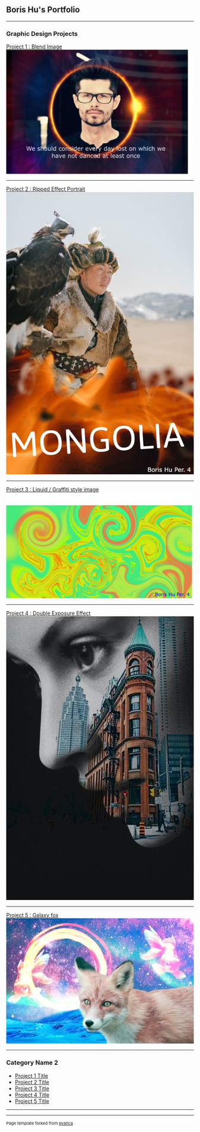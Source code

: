 ## Boris Hu's Portfolio

---

### Graphic Design Projects

[Project 1 : Blend Image](/sample_page)
<img src="images/blendimages.png?raw=true"/>

---
[Project 2 : Ripped Effect Portrait](/pdf/sample_presentation.pdf)
<img src="images/Mongolia.jpg?raw=true"/>

---
[Project 3 : Liquid / Graffiti style image](http://example.com/)
<img src="images/Liquid : Graffiti style image.png?raw=true"/>

---
[Project 4 : Double Exposure Effect](http://example.com/)
<img src="images/Double Exposure Effect.jpg?raw=true"/>

---
[Project 5 : Galaxy fox](http://example.com/)
<img src="images/ GalaxyFox.jpg?raw=true"/>

---

### Category Name 2

- [Project 1 Title](http://example.com/)
- [Project 2 Title](http://example.com/)
- [Project 3 Title](http://example.com/)
- [Project 4 Title](http://example.com/)
- [Project 5 Title](http://example.com/)

---




---
<p style="font-size:11px">Page template forked from <a href="https://github.com/evanca/quick-portfolio">evanca</a></p>
<!-- Remove above link if you don't want to attibute -->
